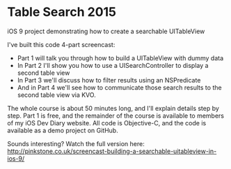 # Table Search 2015
iOS 9 project demonstrating how to create a searchable UITableView

I've built this code 4-part screencast: 

 * Part 1 will talk you through how to build a UITableView with dummy data
 * In Part 2 I'll show you how to use a UISearchController to display a second table view
 * In Part 3 we'll discuss how to filter results using an NSPredicate
 * And in Part 4 we'll see how to communicate those search results to the second table view via KVO.

The whole course is about 50 minutes long, and I'll explain details step by step. Part 1 is free, and the remainder of the course is available to members of my iOS Dev Diary website. All code is Objective-C, and the code is available as a demo project on GitHub.

Sounds interesting? Watch the full version here: 
http://pinkstone.co.uk/screencast-building-a-searchable-uitableview-in-ios-9/
